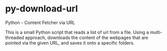 py-download-url
===============

Python - Content Fetcher via URL

This is a small Python script that reads a list of url from a file. 
Using a multi-threaded approach, downloads the content of the webpages 
that are pointed via the given URL, and saves it onto a specific folders. 
